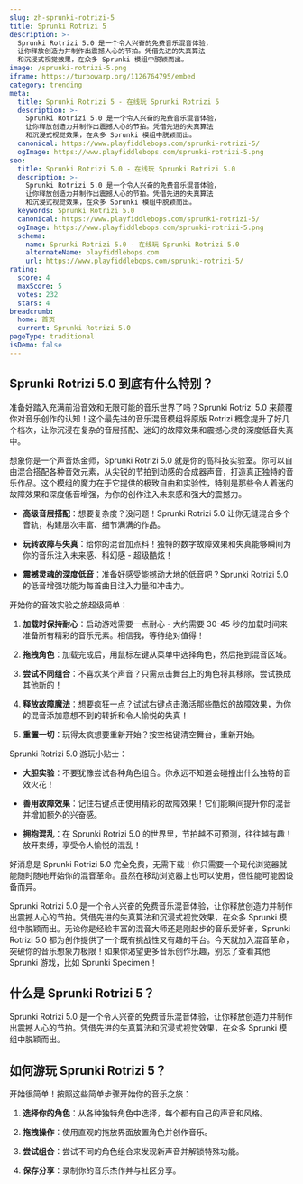 ```yaml
---
slug: zh-sprunki-rotrizi-5
title: Sprunki Rotrizi 5
description: >-
  Sprunki Rotrizi 5.0 是一个令人兴奋的免费音乐混音体验，
  让你释放创造力并制作出震撼人心的节拍。凭借先进的失真算法
  和沉浸式视觉效果，在众多 Sprunki 模组中脱颖而出。
image: /sprunki-rotrizi-5.png
iframe: https://turbowarp.org/1126764795/embed
category: trending
meta:
  title: Sprunki Rotrizi 5 - 在线玩 Sprunki Rotrizi 5
  description: >-
    Sprunki Rotrizi 5.0 是一个令人兴奋的免费音乐混音体验，
    让你释放创造力并制作出震撼人心的节拍。凭借先进的失真算法
    和沉浸式视觉效果，在众多 Sprunki 模组中脱颖而出。
  canonical: https://www.playfiddlebops.com/sprunki-rotrizi-5/
  ogImage: https://www.playfiddlebops.com/sprunki-rotrizi-5.png
seo:
  title: Sprunki Rotrizi 5.0 - 在线玩 Sprunki Rotrizi 5.0
  description: >-
    Sprunki Rotrizi 5.0 是一个令人兴奋的免费音乐混音体验，
    让你释放创造力并制作出震撼人心的节拍。凭借先进的失真算法
    和沉浸式视觉效果，在众多 Sprunki 模组中脱颖而出。
  keywords: Sprunki Rotrizi 5.0
  canonical: https://www.playfiddlebops.com/sprunki-rotrizi-5/
  ogImage: https://www.playfiddlebops.com/sprunki-rotrizi-5.png
  schema:
    name: Sprunki Rotrizi 5.0 - 在线玩 Sprunki Rotrizi 5.0
    alternateName: playfiddlebops.com
    url: https://www.playfiddlebops.com/sprunki-rotrizi-5/
rating:
  score: 4
  maxScore: 5
  votes: 232
  stars: 4
breadcrumb:
  home: 首页
  current: Sprunki Rotrizi 5.0
pageType: traditional
isDemo: false
---
```


## Sprunki Rotrizi 5.0 到底有什么特别？

准备好踏入充满前沿音效和无限可能的音乐世界了吗？Sprunki Rotrizi 5.0 来颠覆你对音乐创作的认知！这个最先进的音乐混音模组将原版 Rotrizi 概念提升了好几个档次，让你沉浸在复杂的音层搭配、迷幻的故障效果和震撼心灵的深度低音失真中。

想象你是一个声音炼金师，Sprunki Rotrizi 5.0 就是你的高科技实验室。你可以自由混合搭配各种音效元素，从尖锐的节拍到动感的合成器声音，打造真正独特的音乐作品。这个模组的魔力在于它提供的极致自由和实验性，特别是那些令人着迷的故障效果和深度低音增强，为你的创作注入未来感和强大的震撼力。

- **高级音层搭配**：想要复杂度？没问题！Sprunki Rotrizi 5.0 让你无缝混合多个音轨，构建层次丰富、细节满满的作品。

- **玩转故障与失真**：给你的混音加点料！独特的数字故障效果和失真能够瞬间为你的音乐注入未来感、科幻感 - 超级酷炫！

- **震撼灵魂的深度低音**：准备好感受能撼动大地的低音吧？Sprunki Rotrizi 5.0 的低音增强功能为每首曲目注入力量和冲击力。

开始你的音效实验之旅超级简单：

1. **加载时保持耐心**：启动游戏需要一点耐心 - 大约需要 30-45 秒的加载时间来准备所有精彩的音乐元素。相信我，等待绝对值得！

1. **拖拽角色**：加载完成后，用鼠标左键从菜单中选择角色，然后拖到混音区域。

1. **尝试不同组合**：不喜欢某个声音？只需点击舞台上的角色将其移除，尝试换成其他新的！

1. **释放故障魔法**：想要疯狂一点？试试右键点击激活那些酷炫的故障效果，为你的混音添加意想不到的转折和令人愉悦的失真！

1. **重置一切**：玩得太疯想要重新开始？按空格键清空舞台，重新开始。

Sprunki Rotrizi 5.0 游玩小贴士：

- **大胆实验**：不要犹豫尝试各种角色组合。你永远不知道会碰撞出什么独特的音效火花！

- **善用故障效果**：记住右键点击使用精彩的故障效果！它们能瞬间提升你的混音并增加额外的兴奋感。

- **拥抱混乱**：在 Sprunki Rotrizi 5.0 的世界里，节拍越不可预测，往往越有趣！放开束缚，享受令人愉悦的混乱！

好消息是 Sprunki Rotrizi 5.0 完全免费，无需下载！你只需要一个现代浏览器就能随时随地开始你的混音革命。虽然在移动浏览器上也可以使用，但性能可能因设备而异。

Sprunki Rotrizi 5.0 是一个令人兴奋的免费音乐混音体验，让你释放创造力并制作出震撼人心的节拍。凭借先进的失真算法和沉浸式视觉效果，在众多 Sprunki 模组中脱颖而出。无论你是经验丰富的混音大师还是刚起步的音乐爱好者，Sprunki Rotrizi 5.0 都为创作提供了一个既有挑战性又有趣的平台。今天就加入混音革命，突破你的音乐想象力极限！如果你渴望更多音乐创作乐趣，别忘了查看其他 Sprunki 游戏，比如 Sprunki Specimen！

## 什么是 Sprunki Rotrizi 5？

Sprunki Rotrizi 5.0 是一个令人兴奋的免费音乐混音体验，让你释放创造力并制作出震撼人心的节拍。凭借先进的失真算法和沉浸式视觉效果，在众多 Sprunki 模组中脱颖而出。

## 如何游玩 Sprunki Rotrizi 5？

开始很简单！按照这些简单步骤开始你的音乐之旅：

1. **选择你的角色**：从各种独特角色中选择，每个都有自己的声音和风格。

1. **拖拽操作**：使用直观的拖放界面放置角色并创作音乐。

1. **尝试组合**：尝试不同的角色组合来发现新声音并解锁特殊功能。

1. **保存分享**：录制你的音乐杰作并与社区分享。